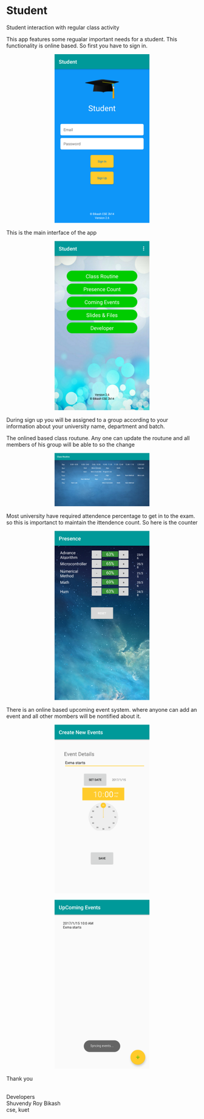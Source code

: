 # Student
Student interaction with regular class activity


This app features some regualar important needs for a student. This functionality is online based. So first you have to sign in.
<p align="center">
  <img src="https://github.com/Bikash300895/Student/blob/master/ScreenShots/1.png" width="250"/>
</p>

This is the main interface of the app
<p align="center">
  <img src="https://github.com/Bikash300895/Student/blob/master/ScreenShots/2.png" width="250"/>
</p>
During sign up you will be assigned to a group according to your information about your university name, department and batch.

The onlined based class routune. Any one can update the routune and all members of his group will be able to so the change
<p align="center">
  <img src="https://github.com/Bikash300895/Student/blob/master/ScreenShots/3.png" width="250"/>
</p>

Most university have required attendence percentage to get in to the exam. so this is importanct to maintain the ittendence count. So here is the counter
<p align="center">
  <img src="https://github.com/Bikash300895/Student/blob/master/ScreenShots/4.png" width="250"/>
</p>

There is an online based upcoming event system. where anyone can add an event and all other mombers will be nontified about it.
<p align="center">
  <img src="https://github.com/Bikash300895/Student/blob/master/ScreenShots/5.png" width="250"/>
</p>
<p align="center">
  <img src="https://github.com/Bikash300895/Student/blob/master/ScreenShots/6.png" width="250"/>
</p>

Thank you<br/>

<br/>
Developers<br/>
Shuvendy Roy Bikash<br/>
cse, kuet<br/>
